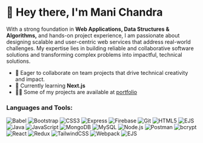 # 👋 Hey there, I'm Mani Chandra

With a strong foundation in **Web Applications, Data Structures & Algorithms,** and hands-on project experience, I am passionate about designing scalable and user-centric web services that address real-world challenges. My expertise lies in building reliable and collaborative software solutions and transforming complex problems into impactful, technical solutions.

- 🤝 Eager to collaborate on team projects that drive technical creativity and impact.
- 🌱 Currently learning **Next.js**
- 👨‍💻 Some of my projects are available at [portfolio](https://mani-s-portfolio.vercel.app/)

### Languages and Tools:
![Babel](https://img.shields.io/badge/-Babel-F9DC3e?logo=babel&logoColor=black&style=flat-square)
![Bootstrap](https://img.shields.io/badge/-Bootstrap-563D7C?logo=bootstrap&logoColor=white&style=flat-square)
![CSS3](https://img.shields.io/badge/-CSS3-1572B6?logo=css3&logoColor=white&style=flat-square)
![Express](https://img.shields.io/badge/-Express-000000?logo=express&logoColor=white&style=flat-square)
![Firebase](https://img.shields.io/badge/-Firebase-FFCA28?logo=firebase&logoColor=white&style=flat-square)
![Git](https://img.shields.io/badge/-Git-F05032?logo=git&logoColor=white&style=flat-square)
![HTML5](https://img.shields.io/badge/-HTML5-E34F26?logo=html5&logoColor=white&style=flat-square)
![EJS](https://img.shields.io/badge/-EJS-6D6E71?logo=ejs&logoColor=white&style=flat-square)
![Java](https://img.shields.io/badge/-Java-007396?logo=java&logoColor=white&style=flat-square)
![JavaScript](https://img.shields.io/badge/-JavaScript-F7DF1E?logo=javascript&logoColor=black&style=flat-square)
![MongoDB](https://img.shields.io/badge/-MongoDB-47A248?logo=mongodb&logoColor=white&style=flat-square)
![MySQL](https://img.shields.io/badge/-MySQL-4479A1?logo=mysql&logoColor=white&style=flat-square)
![Node.js](https://img.shields.io/badge/-Node.js-339933?logo=node.js&logoColor=white&style=flat-square)
![Postman](https://img.shields.io/badge/-Postman-FF6C37?logo=postman&logoColor=white&style=flat-square)
![bcrypt](https://img.shields.io/badge/-bcrypt-8B8B8B?logo=appveyor&logoColor=white&style=flat-square)
![React](https://img.shields.io/badge/-React-61DAFB?logo=react&logoColor=black&style=flat-square)
![Redux](https://img.shields.io/badge/-Redux-764ABC?logo=redux&logoColor=white&style=flat-square)
![TailwindCSS](https://img.shields.io/badge/-TailwindCSS-38B2AC?logo=tailwind-css&logoColor=white&style=flat-square)
![Webpack](https://img.shields.io/badge/-Webpack-8DD6F9?logo=webpack&logoColor=black&style=flat-square)
![EJS](https://img.shields.io/badge/-EJS-6D6E71?logo=ejs&logoColor=white&style=flat-square)
